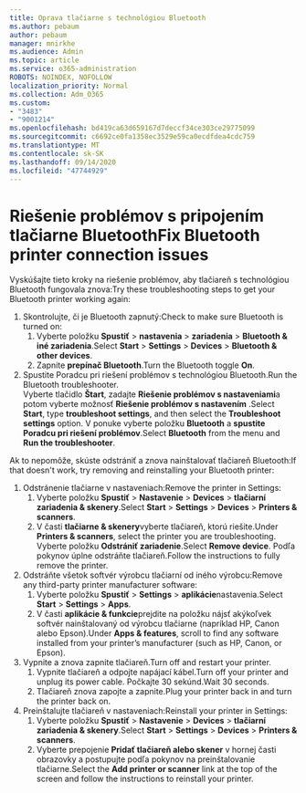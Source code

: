 ```yaml
---
title: Oprava tlačiarne s technológiou Bluetooth
ms.author: pebaum
author: pebaum
manager: mnirkhe
ms.audience: Admin
ms.topic: article
ms.service: o365-administration
ROBOTS: NOINDEX, NOFOLLOW
localization_priority: Normal
ms.collection: Adm_O365
ms.custom:
- "3483"
- "9001214"
ms.openlocfilehash: bd419ca63d659167d7deccf34ce303ce29775099
ms.sourcegitcommit: c6692ce0fa1358ec3529e59ca0ecdfdea4cdc759
ms.translationtype: MT
ms.contentlocale: sk-SK
ms.lasthandoff: 09/14/2020
ms.locfileid: "47744929"
---
```

# <a name="fix-bluetooth-printer-connection-issues"></a><span data-ttu-id="746b7-102">Riešenie problémov s pripojením tlačiarne Bluetooth</span><span class="sxs-lookup"><span data-stu-id="746b7-102">Fix Bluetooth printer connection issues</span></span>

<span data-ttu-id="746b7-103">Vyskúšajte tieto kroky na riešenie problémov, aby tlačiareň s technológiou Bluetooth fungovala znova:</span><span class="sxs-lookup"><span data-stu-id="746b7-103">Try these troubleshooting steps to get your Bluetooth printer working again:</span></span>


1. <span data-ttu-id="746b7-104">Skontrolujte, či je Bluetooth zapnutý:</span><span class="sxs-lookup"><span data-stu-id="746b7-104">Check to make sure Bluetooth is turned on:</span></span>
    1. <span data-ttu-id="746b7-105">Vyberte položku **Spustiť**  >  **nastavenia**  >  **zariadenia**  >  **Bluetooth & iné zariadenia**.</span><span class="sxs-lookup"><span data-stu-id="746b7-105">Select **Start** > **Settings** > **Devices** > **Bluetooth & other devices**.</span></span>
    2. <span data-ttu-id="746b7-106">Zapnite **prepínač Bluetooth**.</span><span class="sxs-lookup"><span data-stu-id="746b7-106">Turn the Bluetooth toggle **On**.</span></span>
2. <span data-ttu-id="746b7-107">Spustite Poradcu pri riešení problémov s technológiou Bluetooth.</span><span class="sxs-lookup"><span data-stu-id="746b7-107">Run the Bluetooth troubleshooter.</span></span> <br>
    <span data-ttu-id="746b7-108">Vyberte tlačidlo **Štart**, zadajte **Riešenie problémov s nastaveniami**a potom vyberte možnosť **Riešenie problémov s nastavením** .</span><span class="sxs-lookup"><span data-stu-id="746b7-108">Select **Start**, type **troubleshoot settings**, and then select the **Troubleshoot settings** option.</span></span> <span data-ttu-id="746b7-109">V ponuke vyberte položku **Bluetooth** a **spustite Poradcu pri riešení problémov**.</span><span class="sxs-lookup"><span data-stu-id="746b7-109">Select **Bluetooth** from the menu and **Run the troubleshooter**.</span></span>

<span data-ttu-id="746b7-110">Ak to nepomôže, skúste odstrániť a znova nainštalovať tlačiareň Bluetooth:</span><span class="sxs-lookup"><span data-stu-id="746b7-110">If that doesn't work, try removing and reinstalling your Bluetooth printer:</span></span>

1. <span data-ttu-id="746b7-111">Odstránenie tlačiarne v nastaveniach:</span><span class="sxs-lookup"><span data-stu-id="746b7-111">Remove the printer in Settings:</span></span>
    1. <span data-ttu-id="746b7-112">Vyberte položku **Spustiť**  >  **Nastavenie**  >  **Devices**  >  **tlačiarní zariadenia & skenery**.</span><span class="sxs-lookup"><span data-stu-id="746b7-112">Select **Start** > **Settings** > **Devices** > **Printers & scanners**.</span></span>
    2. <span data-ttu-id="746b7-113">V časti **tlačiarne & skenery**vyberte tlačiareň, ktorú riešite.</span><span class="sxs-lookup"><span data-stu-id="746b7-113">Under **Printers & scanners**, select the printer you are troubleshooting.</span></span> <span data-ttu-id="746b7-114">Vyberte položku **Odstrániť zariadenie**.</span><span class="sxs-lookup"><span data-stu-id="746b7-114">Select **Remove device**.</span></span> <span data-ttu-id="746b7-115">Podľa pokynov úplne odstráňte tlačiareň.</span><span class="sxs-lookup"><span data-stu-id="746b7-115">Follow the instructions to fully remove the printer.</span></span>
2. <span data-ttu-id="746b7-116">Odstráňte všetok softvér výrobcu tlačiarní od iného výrobcu:</span><span class="sxs-lookup"><span data-stu-id="746b7-116">Remove any third-party printer manufacturer software:</span></span>
    1. <span data-ttu-id="746b7-117">Vyberte položku **Spustiť**  >  **Settings**  >  **aplikácie**nastavenia.</span><span class="sxs-lookup"><span data-stu-id="746b7-117">Select **Start** > **Settings** > **Apps**.</span></span>
    2. <span data-ttu-id="746b7-118">V časti **aplikácie & funkcie**prejdite na položku nájsť akýkoľvek softvér nainštalovaný od výrobcu tlačiarne (napríklad HP, Canon alebo Epson).</span><span class="sxs-lookup"><span data-stu-id="746b7-118">Under **Apps & features**, scroll to find any software installed from your printer’s manufacturer (such as HP, Canon, or Epson).</span></span>
3. <span data-ttu-id="746b7-119">Vypnite a znova zapnite tlačiareň.</span><span class="sxs-lookup"><span data-stu-id="746b7-119">Turn off and restart your printer.</span></span>
   1. <span data-ttu-id="746b7-120">Vypnite tlačiareň a odpojte napájací kábel.</span><span class="sxs-lookup"><span data-stu-id="746b7-120">Turn off your printer and unplug its power cable.</span></span> <span data-ttu-id="746b7-121">Počkajte 30 sekúnd.</span><span class="sxs-lookup"><span data-stu-id="746b7-121">Wait 30 seconds.</span></span> 
   2. <span data-ttu-id="746b7-122">Tlačiareň znova zapojte a zapnite.</span><span class="sxs-lookup"><span data-stu-id="746b7-122">Plug your printer back in and turn the printer back on.</span></span>
4. <span data-ttu-id="746b7-123">Preinštalujte tlačiareň v nastaveniach:</span><span class="sxs-lookup"><span data-stu-id="746b7-123">Reinstall your printer in Settings:</span></span>
    1. <span data-ttu-id="746b7-124">Vyberte položku **Spustiť**  >  **Nastavenie**  >  **Devices**  >  **tlačiarní zariadenia & skenery**.</span><span class="sxs-lookup"><span data-stu-id="746b7-124">Select **Start** > **Settings** > **Devices** > **Printers & scanners**.</span></span>
    2. <span data-ttu-id="746b7-125">Vyberte prepojenie **Pridať tlačiareň alebo skener** v hornej časti obrazovky a postupujte podľa pokynov na preinštalovanie tlačiarne.</span><span class="sxs-lookup"><span data-stu-id="746b7-125">Select the **Add printer or scanner** link at the top of the screen and follow the instructions to reinstall your printer.</span></span>
